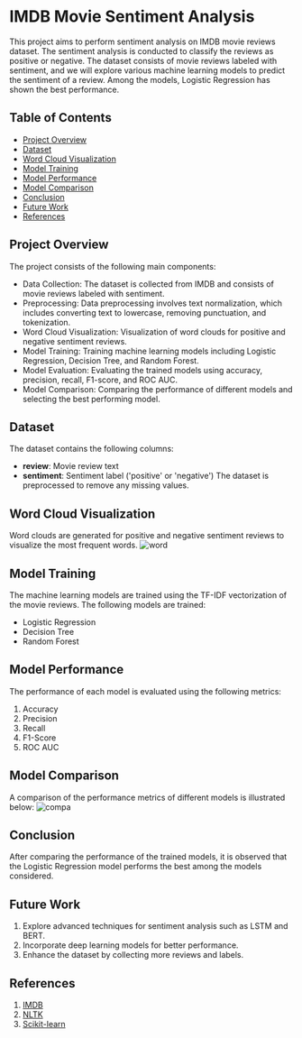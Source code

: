 # IMDB Movie Sentiment Analysis

This project aims to perform sentiment analysis on IMDB movie reviews dataset. The sentiment analysis is conducted to classify the reviews as positive or negative. The dataset consists of movie reviews labeled with sentiment, and we will explore various machine learning models to predict the sentiment of a review. Among the models, Logistic Regression has shown the best performance.

## Table of Contents
- [Project Overview](#project-overview)
- [Dataset](#dataset)
- [Word Cloud Visualization](#Word-Cloud-Visualization)
- [Model Training](#model-training)
- [Model Performance](#model-performance)
- [Model Comparison](#model-comparison)
- [Conclusion](#conclusion)
- [Future Work](#future-work)
- [References](#references)

## Project Overview
The project consists of the following main components:

- Data Collection: The dataset is collected from IMDB and consists of movie reviews labeled with sentiment.
- Preprocessing: Data preprocessing involves text normalization, which includes converting text to lowercase, removing punctuation, and tokenization.
- Word Cloud Visualization: Visualization of word clouds for positive and negative sentiment reviews.
- Model Training: Training machine learning models including Logistic Regression, Decision Tree, and Random Forest.
- Model Evaluation: Evaluating the trained models using accuracy, precision, recall, F1-score, and ROC AUC.
- Model Comparison: Comparing the performance of different models and selecting the best performing model.

## Dataset
The dataset contains the following columns:

- **review**: Movie review text
- **sentiment**: Sentiment label ('positive' or 'negative')
The dataset is preprocessed to remove any missing values.

## Word Cloud Visualization
Word clouds are generated for positive and negative sentiment reviews to visualize the most frequent words.
![word](https://github.com/bhkritika/IMDB-Movie-Sentiment-Analysis/assets/141895513/6951db4e-df0c-4ae9-8f98-84abc1298b82)

## Model Training
The machine learning models are trained using the TF-IDF vectorization of the movie reviews. The following models are trained:

- Logistic Regression
- Decision Tree
- Random Forest

## Model Performance

The performance of each model is evaluated using the following metrics:

1. Accuracy
2. Precision
3. Recall
4. F1-Score
5. ROC AUC

## Model Comparison

A comparison of the performance metrics of different models is illustrated below:
![compa](https://github.com/bhkritika/IMDB-Movie-Sentiment-Analysis/assets/141895513/f93611c7-8c6d-4d5f-b62e-6d396d459f98)

## Conclusion

After comparing the performance of the trained models, it is observed that the Logistic Regression model performs the best among the models considered.

## Future Work

1. Explore advanced techniques for sentiment analysis such as LSTM and BERT.
2. Incorporate deep learning models for better performance.
3. Enhance the dataset by collecting more reviews and labels.

## References

1. [IMDB](https://www.imdb.com/)
2. [NLTK](https://www.nltk.org/)
3. [Scikit-learn](https://scikit-learn.org/)

